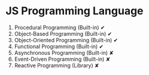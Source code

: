 # JS Programming Language
1. Procedural Programming (Built-in) ✔
2. Object-Based Programming (Built-in)  ✔
3. Object-Oriented Programming (Built-in) ✔
4. Functional Programming (Built-in) ✔
5. Asynchronous Programming (Built-in) ✘
6. Event-Driven Programming (Built-in) ✘
7. Reactive Programming (Library) ✘